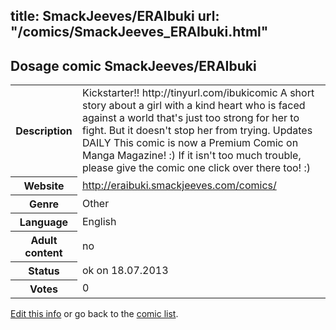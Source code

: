 title: SmackJeeves/ERAIbuki
url: "/comics/SmackJeeves_ERAIbuki.html"
---
Dosage comic SmackJeeves/ERAIbuki
-----------------------------------------

<p id="msg"></p>
<script type="text/javascript">
if (window.location.search === '?edit_info_mail=sent_ok') {
  var elem = document.getElementById("msg");
  elem.innerHTML = 'Edited information sucessfully sent for review, which is usually done daily. Thanks!';
  elem.className = 'ok';
}
</script>
<table class="comicinfo">
<tr>
<th>Description</th><td>Kickstarter!! http://tinyurl.com/ibukicomic A short story about a girl with a kind heart who is faced against a world that's just too strong for her to fight. But it doesn't stop her from trying. Updates DAILY This comic is now a Premium Comic on Manga Magazine! :) If it isn't too much trouble, please give the comic one click over there too! :)</td>
</tr>
<tr>
<th>Website</th><td><a href="http://eraibuki.smackjeeves.com/comics/">http://eraibuki.smackjeeves.com/comics/</a></td>
</tr>
<tr>
<th>Genre</th><td>Other</td>
</tr>
<tr>
<th>Language</th><td>English</td>
</tr>
<tr>
<th>Adult content</th><td>no</td>
</tr>
<tr>
<th>Status</th><td>ok on 18.07.2013</td>
</tr>
<tr>
<th>Votes</th><td>0</td>
</tr>
</table>

[Edit this info](SmackJeeves_ERAIbuki_edit.html) or go back to the [comic list](../comic-index.html).
